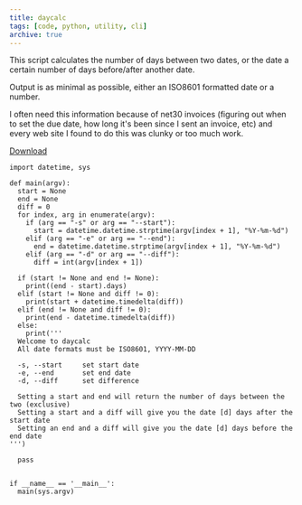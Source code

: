 ```yaml
---
title: daycalc
tags: [code, python, utility, cli]
archive: true
---
```


This script calculates the number of days between two dates, or the date a certain number of days before/after another date.

Output is as minimal as possible, either an ISO8601 formatted date or a number.

I often need this information because of net30 invoices (figuring out when to set the due date, how long it's been since I sent an invoice, etc) and every web site I found to do this was clunky or too much work.

[Download](/assets/other/daycalc.py)

    import datetime, sys

    def main(argv):
      start = None
      end = None
      diff = 0
      for index, arg in enumerate(argv):
        if (arg == "-s" or arg == "--start"):
          start = datetime.datetime.strptime(argv[index + 1], "%Y-%m-%d")
        elif (arg == "-e" or arg == "--end"):
          end = datetime.datetime.strptime(argv[index + 1], "%Y-%m-%d")
        elif (arg == "-d" or arg == "--diff"):
          diff = int(argv[index + 1])

      if (start != None and end != None):
        print((end - start).days)
      elif (start != None and diff != 0):
        print(start + datetime.timedelta(diff))
      elif (end != None and diff != 0):
        print(end - datetime.timedelta(diff))
      else:
        print('''
      Welcome to daycalc
      All date formats must be ISO8601, YYYY-MM-DD

      -s, --start     set start date
      -e, --end       set end date
      -d, --diff      set difference

      Setting a start and end will return the number of days between the two (exclusive)
      Setting a start and a diff will give you the date [d] days after the start date
      Setting an end and a diff will give you the date [d] days before the end date
    ''')

      pass


    if __name__ == '__main__':
      main(sys.argv)
